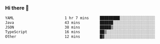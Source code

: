### Hi there 👋

<!--START_SECTION:waka-->

```txt
YAML                       1 hr 7 mins     █████████░░░░░░░░░░░░░░░░   36.64 %
Java                       43 mins         ██████░░░░░░░░░░░░░░░░░░░   23.55 %
JSON                       38 mins         █████▒░░░░░░░░░░░░░░░░░░░   20.87 %
TypeScript                 16 mins         ██▒░░░░░░░░░░░░░░░░░░░░░░   08.89 %
Other                      12 mins         █▓░░░░░░░░░░░░░░░░░░░░░░░   06.50 %
```

<!--END_SECTION:waka-->

<!--
**jerry-shao/jerry-shao** is a ✨ _special_ ✨ repository because its `README.md` (this file) appears on your GitHub profile.

Here are some ideas to get you started:

- 🔭 I’m currently working on ...
- 🌱 I’m currently learning ...
- 👯 I’m looking to collaborate on ...
- 🤔 I’m looking for help with ...
- 💬 Ask me about ...
- 📫 How to reach me: ...
- 😄 Pronouns: ...
- ⚡ Fun fact: ...
-->
